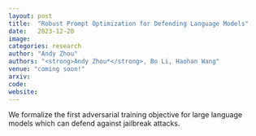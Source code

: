 ```yaml
---
layout: post
title:  "Robust Prompt Optimization for Defending Language Models"
date:   2023-12-20
image: 
categories: research
author: "Andy Zhou"
authors: "<strong>Andy Zhou*</strong>, Bo Li, Haohan Wang"
venue: "coming soon!"
arxiv: 
code: 
website: 
---
```

We formalize the first adversarial training objective for large language models which can defend against jailbreak attacks.

